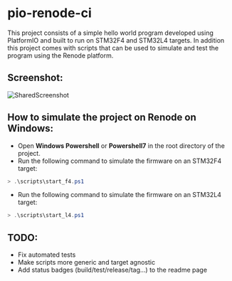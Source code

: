 # pio-renode-ci
This project consists of a simple hello world program developed using PlatformIO and built to run on STM32F4 and STM32L4 targets. In addition this project comes with scripts that can be used to simulate and test the program using the Renode platform.

## Screenshot:

![SharedScreenshot](https://user-images.githubusercontent.com/22129291/129455741-d0a1c98f-9910-4914-99cf-fefebee7d36b.jpg)

## How to simulate the project on Renode on Windows:
* Open **Windows Powershell** or **Powershell7** in the root directory of the project.
* Run the following command to simulate the firmware on an STM32F4 target:
``` powershell
> .\scripts\start_f4.ps1
```
* Run the following command to simulate the firmware on an STM32L4 target:
``` powershell
> .\scripts\start_l4.ps1
```

## TODO:
* Fix automated tests
* Make scripts more generic and target agnostic
* Add status badges (build/test/release/tag...) to the readme page
